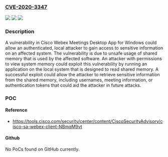 ### [CVE-2020-3347](https://cve.mitre.org/cgi-bin/cvename.cgi?name=CVE-2020-3347)
![](https://img.shields.io/static/v1?label=Product&message=Cisco%20WebEx%20Meetings%20Server%20&color=blue)
![](https://img.shields.io/static/v1?label=Version&message=n%2Fa&color=blue)
![](https://img.shields.io/static/v1?label=Vulnerability&message=CWE-200&color=brighgreen)

### Description

A vulnerability in Cisco Webex Meetings Desktop App for Windows could allow an authenticated, local attacker to gain access to sensitive information on an affected system. The vulnerability is due to unsafe usage of shared memory that is used by the affected software. An attacker with permissions to view system memory could exploit this vulnerability by running an application on the local system that is designed to read shared memory. A successful exploit could allow the attacker to retrieve sensitive information from the shared memory, including usernames, meeting information, or authentication tokens that could aid the attacker in future attacks.

### POC

#### Reference
- https://tools.cisco.com/security/center/content/CiscoSecurityAdvisory/cisco-sa-webex-client-NBmqM9vt

#### Github
No PoCs found on GitHub currently.

